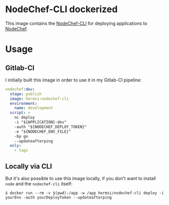 # NodeChef-CLI dockerized

This image contains the [NodeChef-CLI](https://www.nodechef.com/docs/parse-server/global/cli) for deploying applications to [NodeChef](https://www.nodechef.com/).

# Usage

## Gitlab-CI

I initially built this image in order to use it in my Gitlab-CI pipeline:

```yaml
nodechef:dev:
  stage: publish
  image: hermsi:nodechef-cli
  environment:
    name: development
  script: >
    nc deploy
    -i "${APPLICATION}-dev"
    -auth "${NODECHEF_DEPLOY_TOKEN}"
    -e "${NODECHEF_ENV_FILE}"
    -bp go
    --updateafterping
  only:
    - tags
```

## Locally via CLI

But it's also possible to use this image locally, if you don't want to install `node` and the `nodechef-cli` itself:

```shell
$ docker run --rm -v $(pwd):/app -w /app hermsi/nodechef-cli deploy -i yourEnv -auth yourDeployToken --updateafterping
```